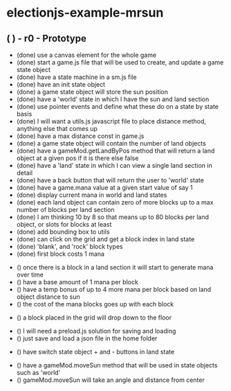 # electionjs-example-mrsun

## (  ) - r0 - Prototype
* (done) use a canvas element for the whole game
* (done) start a game.js file that will be used to create, and update a game state object
* (done) have a state machine in a sm.js file
* (done) have an init state object
* (done) a game state object will store the sun position
* (done) have a 'world' state in which I have the sun and land section
* (done) use pointer events and define what these do on a state by state basis
* (done) I will want a utils.js javascript file to place distance method, anything else that comes up
* (done) have a max distance const in game.js
* (done) a game state object will contain the number of land objects
* (done) have a gameMod.getLandByPos method that will return a land object at a given pos if it is there else false
* (done) have a 'land' state in which I can view a single land section in detail
* (done) have a back button that will return the user to 'world' state
* (done) have a game.mana value at a given start value of say 1
* (done) display current mana in world and land states
* (done) each land object can contain zero of more blocks up to a max number of blocks per land section
* (done) I am thinking 10 by 8 so that means up to 80 blocks per land object, or slots for blocks at least
* (done) add bounding box to utils
* (done) can click on the grid and get a block index in land state
* (done) 'blank', and 'rock' block types
* (done) first block costs 1 mana
<!-- blocks and mana -->
* () once there is a block in a land section it will start to generate mana over time
* () have a base amount of 1 mana per block
* () have a temp bonus of up to 4 more mana per block based on land object distance to sun
* () the cost of the mana blocks goes up with each block

<!-- block gravity -->
* () a block placed in the grid will drop down to the floor

<!-- save state -->
* () I will need a preload.js solution for saving and loading
* () just save and load a json file in the home folder

<!-- land state - switch object buttons -->
* () have switch state object + and - buttons in land state

<!-- move sun method -->
* () have a gameMod.moveSun method that will be used in state objects such as 'world'
* () gameMod.moveSun will take an angle and distance from center